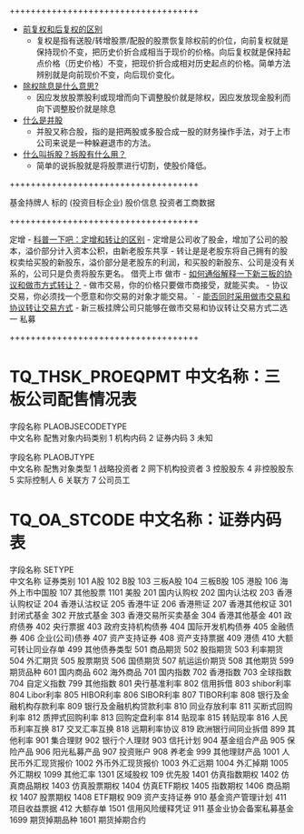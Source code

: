 
++++++++++++++++++++++++++++++++++++

 - [前复权和后复权的区别](http://zhidao.baidu.com/question/362537986.html)
    - 复权是指有送股/转增股票/配股的股票恢复除权前的价位，向前复权就是保持现价不变，把历史价折合成相当于现价的价格。向后复权就是保持起点价格（历史价格）不变，把现价折合成相对历史起点的价格。简单方法辨别就是向前现价不变，向后现价变化。
 - [除权除息是什么意思?](http://zhidao.baidu.com/question/269732088.html)
    - 因应发放股票股利或现增而向下调整股价就是除权，因应发放现金股利而向下调整股价就是除息
 - [什么是并股](http://zhidao.baidu.com/link?url=ooHowrMzI7r30-KBYKme4iq1UxmEKjicvmNgSyJm7JstzZiYoIR4OOG5Qeh7giHkdv3KHdan4Dgn9ZhOY24lva)
    - 并股又称合股，指的是把两股或多股合成一股的财务操作手法，对于上市公司来说是一种躲避退市的方法。
 - [什么叫拆股？拆股有什么用？](http://zhidao.baidu.com/link?url=6yXBy5MLBeO4CDCd9rarXM-1n5rFKZ0CO4n-tei7WtndwxD4E2OD24yB2F65_y46FAjlGN81JQUpqtLzq5JpZ_)
    - 简单的说拆股就是将股票进行切割，使股价降低。 

++++++++++++++++++++++++++++++++++++

基金持牌人
标的 (投资目标企业)
股价信息
投资者工商数据

++++++++++++++++++++++++++++++++++++

定增
    - [科普一下吧：定增和转让的区别](http://guba.eastmoney.com/news,430057,159228632.html)
        - 定增是公司收了股金，增加了公司的股本，溢价部分计入资本公积，由新老股东共享
        - 转让是是老股东将自己拥有的股权卖给买股的新股东，溢价部分是老股东的利润，和买股的新股东、公司是没有关系的，公司只是负责将股东更名。
借壳上市
做市
    - [如何通俗解释一下新三板的协议和做市方式转让？](http://www.zhihu.com/question/23534853)
        - 做市交易，你的价格只要做市商接受，就能买卖。
        - 协议交易，你必须找一个愿意和你交易的对象才能交易。`
    - [能否同时采用做市交易和协议转让交易方式](http://www.lawtime.cn/info/xinsanban/zhuanrang/201506153321160.html)
        - 新三板挂牌公司只能够在做市交易和协议转让交易方式二选一
私募

++++++++++++++++++++++++++++++++++++

# TQ_THSK_PROEQPMT    中文名称：三板公司配售情况表

字段名称	PLAOBJSECODETYPE	  
中文名称	配售对象内码类别
1	    机构内码
2		证券内码
3		未知


字段名称	PLAOBJTYPE	  
中文名称	配售对象类型
1		战略投资者
2		网下机构投资者
3		控股股东
4		非控股股东
5		实际控制人
6		关联方
7		公司员工

# TQ_OA_STCODE    中文名称：证券内码表

字段名称	SETYPE	  
中文名称	证券类别
101		A股
102		B股
103		三板A股
104		三板B股
105		港股
106		海外上市中国股
107		其他股票
1101		美股
201		国内认购权
202		国内认沽权
203		香港认购权证
204		香港认沽权证
205		香港牛证
206		香港熊证
207		香港其他权证
301		封闭式基金
302		开放式基金
303		香港交易所买卖基金
304		香港其他基金
401		政府债券
402		央行票据
403		政府支持机构债券
404		国际开发机构债券
405		金融债券
406		企业(公司)债券
407		资产支持证券
408		资产支持票据
409		港债
410		大额可转让同业存单
499		其他债券类型
501		商品期货
502		股指期货
503		利率期货
504		外汇期货
505		股票期货
506		国债期货
507		航运运价期货
508		其他期货
599		期货品种
601		国内商品
602		海外商品
701		国内指数
702		香港指数
703		全球指数
704		自定义指数
799		其他指数
801		央行基准利率
802		信用拆借
803		shibor利率
804		Libor利率
805		HIBOR利率
806		SIBOR利率
807		TIBOR利率
808		银行及金融机构存款利率
809		银行及金融机构贷款利率
810		同业存放利率
811		买断式回购利率
812		质押式回购利率
813		回购定盘利率
814		贴现率
815		转贴现率
816		人民币利率互换
817		交叉汇率互换
818		远期利率协议
819		欧洲银行间同业拆借
899		其他利率
901		集合理财
902		银行个人理财
903		信托计划
904		基金组合产品
905		保险产品
906		阳光私募产品
907		投资账户
908		养老金
999		其他理财产品
1001		人民币外汇现货报价
1002		外币外汇现货报价
1003		外汇远期
1004		外汇掉期
1005		外汇期权
1099		其他汇率
1301		区域股权
109		优先股
1401		仿真指数期权
1402		仿真商品期权
1403		仿真股票期权
1404		仿真ETF期权
1405		指数期权
1406		商品期权
1407		股票期权
1408		ETF期权
909		资产支持证券
910		基金资产管理计划
411		项目收益票据
412		大额存单
1501		信用风险缓释凭证
911		基金业协会备案私募基金
1699		期货掉期品种
1601		期货掉期合约